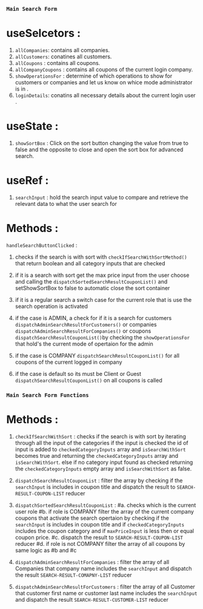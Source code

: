 ### `Main Search Form`

# useSelcetors :

1. `allCompanies`: contains all companies.
2. `allCustomers`: conatines all customers.
3. `allCoupons` : contains all coupons.
4. `allCompanyCoupons` : contains all coupons of the current login company.
5. `showOperationsFor` : determine of which operations to show for customers or companies and let us know on whice mode administrator is in .
6. `loginDetails`: conatins all necessary details about the current login user .

# useState :

1. `showSortBox` : Click on the sort button changing the value from true to false
   and the opposite to close and open the sort box for advanced search.

# useRef :

1. `searchInput` : hold the search input value to compare and retrieve the relevant
   data to what the user search for

# Methods :

`handleSearchButtonClicked` :

1. checks if the search is with sort with `checkIfSearchWithSortMethod()` that return boolean and all category inputs that are checked
2. if it is a search with sort get the max price input from the user choose and calling
   the `dispatchSortedSearchResultCouponList()`
   and setShowSortBox to false to automatic close the sort container

3. if it is a regular search a switch case for the current role that is use the search operation is activated
4. if the case is ADMIN,
   a check for if it is a search for
   customers `dispatchAdminSearchResultForCustomers()`
   or companies `dispatchAdminSearchResultForCompanies()` or coupons `dispatchSearchResultCouponList()`by checking the `showOperationsFor` that hold's the current mode of opertaion for the admin

5. if the case is COMPANY `dispatchSearchResultCouponList()` for all coupons of the current logged in company

6. if the case is default so its must be Client or Guest `dispatchSearchResultCouponList()` on all coupons
   is called

### `Main Search Form Functions`

# Methods :

1. `checkIfSearchWithSort` : checks if the search is with sort by iterating through all the input of the categories if the input is checked the id of input is
   added to `checkedCategoryInputs` array and `isSearchWithSort` becomes true and returning the `checkedCategoryInputs` array and `isSearchWithSort`. else if no category input found as checked returning the `checkedCategoryInputs` empty array and `isSearchWithSort` as false.

2. `dispatchSearchResultCouponList` :
   filter the array by checking if the `searchInput`
   is includes in coupon title and dispatch the result to `SEARCH-RESULT-COUPON-LIST` reducer

3. `dispatchSortedSearchResultCouponList` :
   #a. checks which is the current user role
   #b. if role is COMPANY filter the array of the current company coupons that activate the search opertaion by checking if the `searchInput`
   is includes in coupon title and if `checkedCategoryInputs` includes the coupon category and if `maxPriceInput` is less then or equal coupon price.
   #c. dispatch the result to `SEARCH-RESULT-COUPON-LIST` reducer
   #d. if role is not COMPANY filter the array of all coupons by same logic as #b and #c

4. `dispatchAdminSearchResultForCompanies` :
   filter the array of all Companies that company name includes the `searchInput`
   and dispatch the result `SEARCH-RESULT-COMAPNY-LIST` reducer

5. `dispatchAdminSearchResultForCustomers` :
   filter the array of all Customer that customer first name or customer last name includes the `searchInput`
   and dispatch the result `SEARCH-RESULT-CUSTOMER-LIST` reducer
